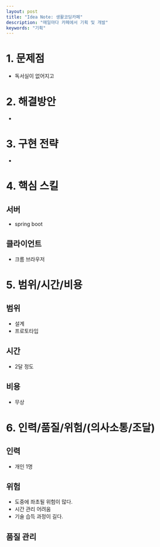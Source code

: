 ```yaml
---
layout: post
title: "Idea Note: 생활코딩카페"
description: "매일마다 카페에서 기획 및 개발" 
keywords: "기획"
---
```

# 1. 문제점 
  - 독서실이 없어지고 
  
# 2. 해결방안 
  - 

# 3. 구현 전략 
  - 

# 4. 핵심 스킬 
## 서버 
- spring boot 
## 클라이언트 
- 크롬 브라우저 

# 5. 범위/시간/비용 
## 범위 
- 설계 
- 프로토타입 

## 시간
- 2달 정도  

## 비용 
- 무상 

# 6. 인력/품질/위험/(의사소통/조달)

## 인력
- 개인 1명  

## 위험 
- 도중에 좌초될 위험이 많다. 
- 시간 관리 어려움 
- 기술 습득 과정이 길다. 

## 품질 관리 
